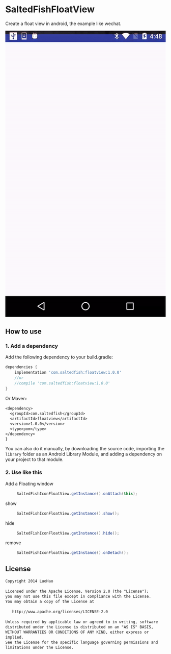 # SaltedFishFloatView
 Create a float view in android, the example like wechat.

 ![Demo animation](https://github.com/CcbGuangzhouDeveloper/SaltedFishFloatView/blob/master/ezgif-4-f198940dcd.gif)

## How to use

### 1. Add a dependency

Add the following dependency to your build.gradle:
```gradle
dependencies {
    implementation 'com.saltedfish:floatview:1.0.0'
    //or
    //compile 'com.saltedfish:floatview:1.0.0'
}
```
Or Maven:
```maven
<dependency>
  <groupId>com.saltedfish</groupId>
  <artifactId>floatview</artifactId>
  <version>1.0.0</version>
  <type>pom</type>
</dependency>
}
```

You can also do it manually, by downloading the source code, importing the `library` folder as an Android Library Module, and adding a dependency on your project to that module.

### 2. Use like this

Add a Floating window
```java
     SaltedFishIconFloatView.getInstance().onAttach(this);
```
show
```java
     SaltedFishIconFloatView.getInstance().show();
```
hide
```java
     SaltedFishIconFloatView.getInstance().hide();
```
remove
```java
     SaltedFishIconFloatView.getInstance().onDetach();
```
## License
    Copyright 2014 LuoHao

    Licensed under the Apache License, Version 2.0 (the "License");
    you may not use this file except in compliance with the License.
    You may obtain a copy of the License at

       http://www.apache.org/licenses/LICENSE-2.0

    Unless required by applicable law or agreed to in writing, software
    distributed under the License is distributed on an "AS IS" BASIS,
    WITHOUT WARRANTIES OR CONDITIONS OF ANY KIND, either express or implied.
    See the License for the specific language governing permissions and
    limitations under the License.
